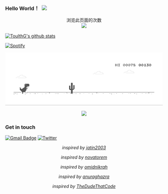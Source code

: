 ### Hello World！ &nbsp;<img src="https://github.com/TheDudeThatCode/TheDudeThatCode/blob/master/Assets/Earth.gif" width="23px">
<p align="center"> 
  浏览此页面的次数<br>
  <img src="https://profile-counter.glitch.me/ToulthG/count.svg" />
</p>


[![ToulthG's github stats](https://github-readme-stats.vercel.app/api?username=ToulthG&show_icons=true&theme=dracula)](https://github.com/anuraghazra/github-readme-stats)

[![Spotify](https://novatorem.vercel.app/api/spotify-playing)](https://open.spotify.com/user/FengirkG)<br>

![Dino](https://raw.githubusercontent.com/praveenscience/praveenscience/master/dino.gif)

<div align="center">
    <img src="https://raw.githubusercontent.com/omidnikrah/profile-activity-generator/master/demo.png" />
</div>

### Get in touch    
[![Gmail Badge](https://img.shields.io/badge/-gmail-c14438?style=for-the-badge&logo=Gmail&logoColor=ffffff)](mailto:gxf1034512354@gmail.com) 
[![Twitter](https://img.shields.io/badge/twitter-1DA1F2.svg?style=for-the-badge&logo=twitter&logoColor=ffffff)](https://twitter.com/GToulth)

<p align="center">
    <i>inspired by <a href="https://github.com/jatin2003">jatin2003</a></i>
</p>
           
<p align="center"> 
    <i>inspired by <a href="https://github.com/novatorem">novatorem</a></i>
</p>

<p align="center">
    <i>inspired by <a href="https://github.com/omidnikrah">omidnikrah</a></i>
</p>


<p align="center">
    <i>inspired by <a href="https://github.com/anuraghazra">anuraghazra</a></i>
</p>

<p align="center">
    <i>inspired by <a href="https://github.com/TheDudeThatCode">TheDudeThatCode</a></i>
</p>

